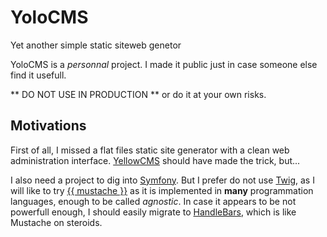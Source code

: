 # YoloCMS
Yet another simple static siteweb genetor

YoloCMS is a _personnal_ project. I made it public just in case someone else find it usefull.

** DO NOT USE IN PRODUCTION ** or do it at your own risks.

## Motivations

First of all, I missed a flat files static site generator with a clean web administration interface. [YellowCMS](https://datenstrom.se/yellow/) should have made the trick, but...

I also need a project to dig into [Symfony](https://symfony.com/). But I prefer do not use [Twig](https://twig.symfony.com/), as I will like to try [{{ mustache }}](https://mustache.github.io/) as it is implemented in **many** programmation languages, enough to be called _agnostic_. In case it appears to be not powerfull enough, I should easily migrate to [HandleBars](https://handlebarsjs.com/), which is like Mustache on steroids.
